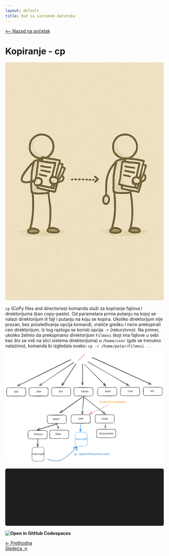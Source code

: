 ```yaml
---
layout: default
title: Rad sa sistemom datoteka
---
```


<link rel="stylesheet" href="/UNIX-beginner-course/assets/css/custom.css">

 

<script defer data-domain="dianasantavec.github.io/unix-beginner-course" src="https://unix.psc.vl.ba.node.igorsikuljak.rs:2443/js/script.js"></script>

<div style="margin-bottom: 1em;">
  <a href="/UNIX-beginner-course/" class="button-nav">⟵ Nazad na početak</a>
</div>

# Kopiranje - cp

![Copy figure](../assets/diagrams/cp_figure.png)

`cp` (CoPy files and directories) komanda služi za kopiranje fajlova i direktorijuma (kao copy-paste). Od parametara prima putanju na kojoj se nalazi direktorijum ili fajl i putanju na koju se kopira. 
Ukoliko direktorijum nije prazan, bez prosleđivanja opcija komandi, vratiće grešku i neće prekopirati ceo direktorijum. Iz tog razloga se koristi opcija `-r` (rekurzivno). Na primer, ukoliko želimo da prekopiramo direktorijum `Filmovi` (koji ima fajlove u sebi kao što se vidi na slici sistema direktorijuma) u `/home/user` (gde se trenutno nalazimo), komanda bi izgledala ovako: `cp -r /home/petar/Filmovi .` .

![cp filesystem](../assets/diagrams/cp_diagram.svg)

<div id="terminal"></div>

<a href="https://github.com/codespaces/new/?repo=dianasantavec/UNIX-beginner-course&devcontainer_path=.devcontainer/devcontainer.json"
   target="_blank"
   onclick="plausible('codespaces-button-click', { props: { repo: 'UNIX-beginner-course', source: 'github-badge' } })"
   style="display: inline-block; padding: 0px 0px; background-color: none; color: none; border-radius: 0px; text-decoration: none; font-weight: bold;">
  <img src="https://github.com/codespaces/badge.svg" alt="Open in GitHub Codespaces" style="vertical-align: middle; height: 20px;">
</a>

<div class="nav-buttons-wrapper">
  <div class="nav-left">
    <a href="2_3-ls.html" class="button-nav">← Prethodna</a>
  </div>
  <div class="nav-right">
    <a href="2_5-rm.html" class="button-nav">Sledeća →</a>
  </div>
</div>


<script>
  const lines = [
    "user@users-laptop:$ pwd",
    "/home/user",
    "user@users-laptop:$ ls",
    "",
    "user@users-laptop:$ ls /home/petar/Filmovi",
    "mov.mp4",
    "user@users-laptop:$ cp ../petar/Filmovi/mov.mp4 .",
    "user@users-laptop:$ pwd",
    "/home/user",
    "user@users-laptop:$ ls",
    "mov.mp4"
  ];

  const terminal = document.getElementById("terminal");
  let lineIndex = 0;

  function typeLine(line, i = 0) {
    if (i < line.length) {
      terminal.innerHTML += line[i];
      setTimeout(() => typeLine(line, i + 1), 40);
    } else {
      terminal.innerHTML += "<br>";
      lineIndex++;
      if (lineIndex < lines.length) {
        setTimeout(() => typeLine(lines[lineIndex]), 500);
      }
    }
  }

  document.addEventListener("DOMContentLoaded", () => {
    typeLine(lines[lineIndex]);
  });
</script>

<style>
  #terminal {
    background: #1e1e1e;
    color: #00ff00;
    font-family: monospace;
    padding: 1rem;
    white-space: pre-wrap;
    font-size: 1rem;
    border-radius: 5px;
    margin-top: 1rem;
    min-height: 150px;
  }
</style>